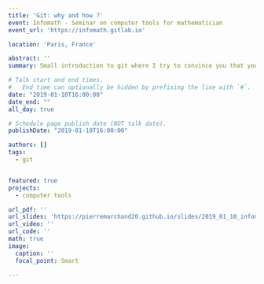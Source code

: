 ```yaml
---
title: 'Git: why and how ?'
event: Infomath - Seminar on computer tools for mathematician
event_url: 'https://infomath.gitlab.io'

location: 'Paris, France'

abstract: ''
summary: Small introduction to git where I try to convince you that you should use it.

# Talk start and end times.
#   End time can optionally be hidden by prefixing the line with `#`.
date: "2019-01-10T16:00:00"
date_end: ""
all_day: true

# Schedule page publish date (NOT talk date).
publishDate: "2019-01-10T16:00:00"

authors: []
tags:
  - git


featured: true
projects:
  - computer tools

url_pdf: ''
url_slides: 'https://pierremarchand20.github.io/slides/2019_01_10_infomath_git'
url_video: ''
url_code: ''
math: true
image:
  caption: ''
  focal_point: Smart

---
```

